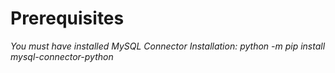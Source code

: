 # Prerequisites
_You must have installed MySQL Connector_
_Installation: python -m pip install mysql-connector-python_